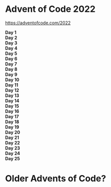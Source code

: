 Advent of Code 2022
===================

https://adventofcode.com/2022


**Day 1**<br>
**Day 2**<br>
**Day 3**<br>
**Day 4**<br>
**Day 5**<br>
**Day 6**<br>
**Day 7**<br>
**Day 8**<br>
**Day 9**<br>
**Day 10**<br>
**Day 11**<br>
**Day 12**<br>
**Day 13**<br>
**Day 14**<br>
**Day 15**<br>
**Day 16**<br>
**Day 17**<br>
**Day 18**<br>
**Day 19**<br>
**Day 20**<br>
**Day 21**<br>
**Day 22**<br>
**Day 23**<br>
**Day 24**<br>
**Day 25**<br>


Older Advents of Code?
======================
